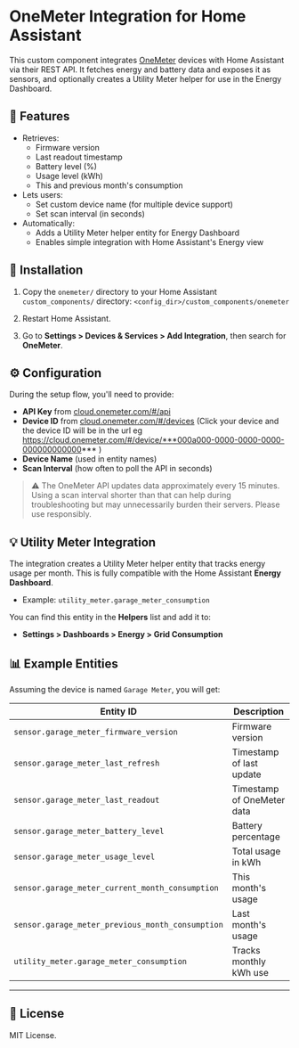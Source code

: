 # OneMeter Integration for Home Assistant

This custom component integrates [OneMeter](https://onemeter.com) devices with Home Assistant via their REST API. It fetches energy and battery data and exposes it as sensors, and optionally creates a Utility Meter helper for use in the Energy Dashboard.

## 🚀 Features

- Retrieves:
  - Firmware version
  - Last readout timestamp
  - Battery level (%)
  - Usage level (kWh)
  - This and previous month's consumption
- Lets users:
  - Set custom device name (for multiple device support)
  - Set scan interval (in seconds)
- Automatically:
  - Adds a Utility Meter helper entity for Energy Dashboard
  - Enables simple integration with Home Assistant's Energy view

## 🧰 Installation

1. Copy the `onemeter/` directory to your Home Assistant `custom_components/` directory: `<config_dir>/custom_components/onemeter`

2. Restart Home Assistant.

3. Go to **Settings > Devices & Services > Add Integration**, then search for **OneMeter**.

## ⚙️ Configuration

During the setup flow, you'll need to provide:

- **API Key** from [cloud.onemeter.com/#/api](https://cloud.onemeter.com/#/api)
- **Device ID** from  [cloud.onemeter.com/#/devices](https://cloud.onemeter.com/#/devices) (Click your device and the device ID will be in the url eg https://cloud.onemeter.com/#/device/***000a000-0000-0000-0000-000000000000*** )
- **Device Name** (used in entity names)
- **Scan Interval** (how often to poll the API in seconds)

> ⚠️ The OneMeter API updates data approximately every 15 minutes. Using a scan interval shorter than that can help during troubleshooting but may unnecessarily burden their servers. Please use responsibly.

## 💡 Utility Meter Integration

The integration creates a Utility Meter helper entity that tracks energy usage per month. This is fully compatible with the Home Assistant **Energy Dashboard**.

- Example: `utility_meter.garage_meter_consumption`

You can find this entity in the **Helpers** list and add it to:
- **Settings > Dashboards > Energy > Grid Consumption**

## 📊 Example Entities

Assuming the device is named `Garage Meter`, you will get:

| Entity ID | Description |
|-----------|-------------|
| `sensor.garage_meter_firmware_version` | Firmware version |
| `sensor.garage_meter_last_refresh` | Timestamp of last update |
| `sensor.garage_meter_last_readout` | Timestamp of OneMeter data |
| `sensor.garage_meter_battery_level` | Battery percentage |
| `sensor.garage_meter_usage_level` | Total usage in kWh |
| `sensor.garage_meter_current_month_consumption` | This month's usage |
| `sensor.garage_meter_previous_month_consumption` | Last month's usage |
| `utility_meter.garage_meter_consumption` | Tracks monthly kWh use |

---

## 📜 License

MIT License.


